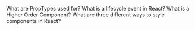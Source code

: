 What are PropTypes used for?
What is a lifecycle event in React?
What is a Higher Order Component?
What are three different ways to style components in React?